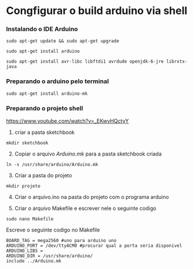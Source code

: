 # Congfigurar o build arduino via shell

### Instalando o IDE Arduino
```
sudo apt-get update && sudo apt-get upgrade
```

```
sudo apt-get install arduino
```

```
sudo apt-get install avr-libc libftdi1 avrdude openjdk-6-jre librxtx-java
```

### Preparando o arduino pelo terminal

```
sudo apt-get install arduino-mk
```

### Preparando o projeto shell

https://www.youtube.com/watch?v=_EKwvHQctyY

1. criar a pasta sketchbook

```
mkdir sketchbook
```
2. Copiar o arquivo _Arduino.mk_ para a pasta sketchbook criada

```
ln -s /usr/share/arduino/Arduino.mk
```

3. Criar a pasta do projeto
```
mkdir projeto
```

4. Criar o arquivo.ino na pasta do projeto com o programa arduino

5. Criar o arquivo Makefile e escrever nele o seguinte codigo

```
sudo nano Makefile
```

Escreve o seguinte codigo no Makefile
```
BOARD_TAG = mega2560 #uno para arduino uno
ARDUINO_PORT = /dev/ttyACM0 #procurar qual a porta seria disponivel
ARDUINO_LIBS = 
ARDUINO_DIR = /usr/share/arduino/
include ../Arduino.mk
```




